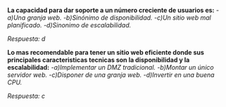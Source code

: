 **La capacidad para dar soporte a un número creciente de usuarios es:**
*-a)Una granja web.*
*-b)Sinónimo de disponibilidad.*
*-c)Un sitio web mal planificado.*
*-d)Sinonimo de escalabilidad.*

*Respuesta: d*

**Lo mas recomendable para tener un sitio web eficiente donde sus principales caracteristicas tecnicas son la disponibilidad y la escalabilidad:**
*-a)Implementar un DMZ tradicional.*
*-b)Montar un único servidor web.*
*-c)Disponer de una granja web.*
*-d)Invertir en una buena CPU.*

*Respuesta: c*
